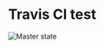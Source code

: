 # Travis CI test
![Master state](https://travis-ci.org/AlexanderKoryagin/travis_test.svg?branch=master)
